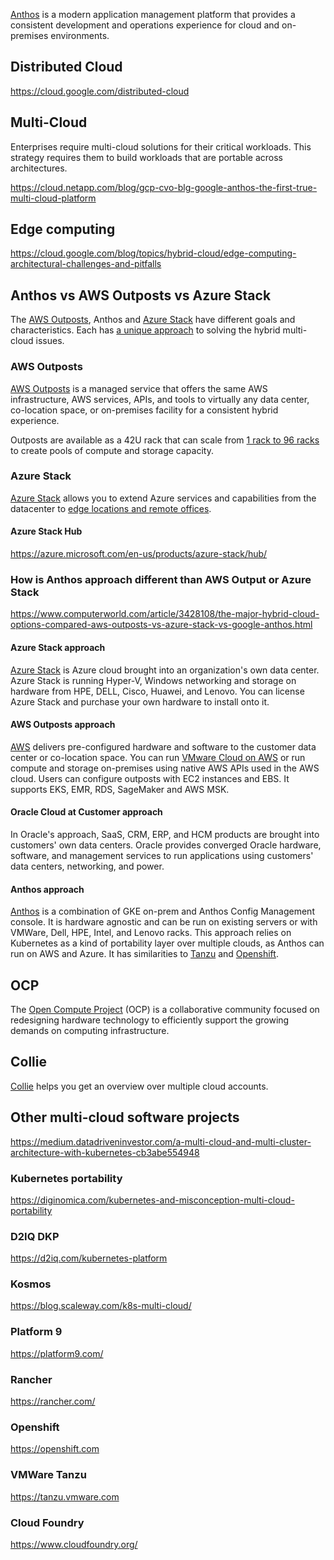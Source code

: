 

[Anthos](Anthos) is a modern application management platform that provides a consistent development and operations experience for cloud and on-premises environments. 

## Distributed Cloud

https://cloud.google.com/distributed-cloud

## Multi-Cloud

Enterprises require multi-cloud solutions for their critical workloads. This strategy requires them to build workloads that are portable across architectures.

https://cloud.netapp.com/blog/gcp-cvo-blg-google-anthos-the-first-true-multi-cloud-platform

## Edge computing

https://cloud.google.com/blog/topics/hybrid-cloud/edge-computing-architectural-challenges-and-pitfalls


## Anthos vs AWS Outposts vs Azure Stack

The [AWS Outposts](https://aws.amazon.com/outposts/), Anthos and [Azure Stack](https://azure.microsoft.com/en-us/overview/azure-stack/) have different goals and characteristics. Each has [a unique approach](https://www.bizety.com/2020/06/28/aws-outposts-google-anthos-gke-and-azure-on-prem-overview/) to solving
the hybrid multi-cloud issues.



### AWS Outposts

[AWS Outposts](https://aws.amazon.com/outposts/) is a  managed service that offers the same AWS infrastructure, AWS services, APIs, and tools to virtually any data center, co-location space, or on-premises facility for a  consistent hybrid experience. 

Outposts are available as a 42U rack that can scale from [1 rack to 96 racks](  https://aws.amazon.com/outposts/1u-2u/ ) to create pools of compute and storage capacity. 

### Azure Stack


[Azure Stack](https://azure.microsoft.com/en-us/overview/azure-stack/) allows you to extend Azure services and capabilities from the datacenter to [edge locations and remote offices](https://docs.microsoft.com/en-us/azure-stack/hci/concepts/system-requirements).

#### Azure Stack Hub

https://azure.microsoft.com/en-us/products/azure-stack/hub/

### How is Anthos approach different than AWS Output or Azure Stack

https://www.computerworld.com/article/3428108/the-major-hybrid-cloud-options-compared-aws-outposts-vs-azure-stack-vs-google-anthos.html


#### Azure Stack approach

[Azure Stack](https://azure.microsoft.com/en-us/overview/azure-stack/) is Azure cloud brought into an organization's own data center.  Azure Stack is running  Hyper-V, Windows networking and storage on hardware from HPE, DELL, Cisco, Huawei, and Lenovo. You can license Azure Stack and purchase your own hardware to install onto it.


#### AWS Outposts approach

[AWS](AWS) delivers pre-configured hardware and software to the customer data center or co-location space.  You can run [VMware Cloud on AWS](https://www.vmware.com/products/vmc-on-aws.html) or run compute and storage on-premises using native AWS APIs used in the AWS cloud. Users can configure outposts with EC2 instances and EBS. It supports EKS, EMR, RDS, SageMaker and AWS MSK.

#### Oracle Cloud at Customer approach

In Oracle's approach, SaaS, CRM, ERP, and HCM products are brought into customers' own data centers. Oracle provides converged Oracle hardware, software, and management services to run applications using customers' data centers, networking, and power.


#### Anthos approach

[Anthos](Anthos) is a combination of GKE on-prem and Anthos Config Management console.  It is hardware agnostic and can be run on existing servers or with VMWare, Dell, HPE, Intel, and Lenovo racks.  This approach relies on Kubernetes as a kind of portability layer over multiple clouds, as Anthos can run on AWS and Azure.   It has similarities to [Tanzu](https://tanzu.vmware.com/tanzu) and [Openshift](https://www.redhat.com/en/technologies/cloud-computing/openshift).

## OCP

The [Open Compute Project](https://www.opencompute.org/) (OCP) is a collaborative community focused on redesigning hardware technology to efficiently support the growing demands on computing infrastructure. 




## Collie

[Collie](https://github.com/meshcloud/collie-cli) helps you get an overview over multiple cloud accounts.

## Other multi-cloud software projects

https://medium.datadriveninvestor.com/a-multi-cloud-and-multi-cluster-architecture-with-kubernetes-cb3abe554948

### Kubernetes portability

https://diginomica.com/kubernetes-and-misconception-multi-cloud-portability

### D2IQ DKP

https://d2iq.com/kubernetes-platform

### Kosmos

https://blog.scaleway.com/k8s-multi-cloud/

### Platform 9

https://platform9.com/

### Rancher

https://rancher.com/

### Openshift

https://openshift.com

### VMWare Tanzu

https://tanzu.vmware.com

### Cloud Foundry

https://www.cloudfoundry.org/

